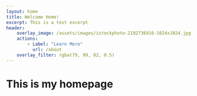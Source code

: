 ```yaml
---
layout: home 
title: Welcome Home!
excerpt: This is a test excerpt
header:
    overlay_image: /assets/images/istockphoto-2192736916-1024x1024.jpg
    actions:
        - Label: "Learn More"
          url: /about
    overlay_filter: rgba(79, 99, 82, 0.5)
---
```


# This is my homepage
